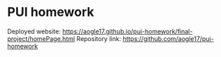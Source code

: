 # PUI homework

Deployed website: https://aogle17.github.io/pui-homework/final-project/homePage.html
Repository link: https://github.com/aogle17/pui-homework


